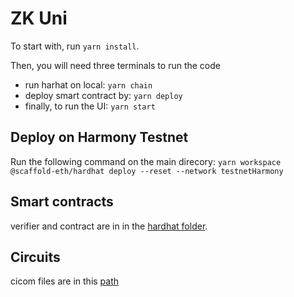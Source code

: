 # ZK Uni
To start with, run `yarn install`.

Then, you  will need three terminals to run the code
- run  harhat on local: `yarn chain`
- deploy smart contract by: `yarn deploy`
- finally, to run the UI: `yarn start`

## Deploy on Harmony Testnet

Run the following command on the main direcory:
`yarn workspace @scaffold-eth/hardhat deploy --reset --network testnetHarmony`

## Smart contracts

verifier and contract are in in the [hardhat folder](packages/hardhat/contracts/).

## Circuits

cicom files are in this [path](packages/hardhat/circuits)
